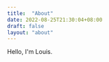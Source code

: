 ```yaml
---
title:  "About"
date: 2022-08-25T21:30:04+08:00
draft: false
layout: "about"
---
```


Hello, I'm Louis.
